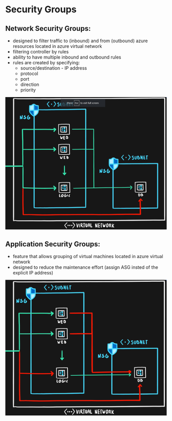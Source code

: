 # Security Groups

## Network Security Groups:
- designed to filter traffic to (inbound) and from (outbound) azure resources located in azure virtual network
- filtering controller by rules
- ability to have multiple inbound and outbound rules
- rules are created by specifying:
  - source/destination - IP address
  - protocol
  - port
  - direction
  - priority

<img src="..\Images\NSG.png" alt="NSG.png" />

## Application Security Groups:
- feature that allows grouping of virtual machines located in azure virtual network
- designed to reduce the maintenance effort (assign ASG insted of the explicit IP address)

<img src="..\Images\ASG.png" alt="ASG.png" />